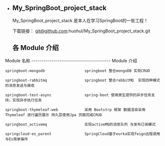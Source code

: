 * ## My_SpringBoot_project_stack

  My_SpringBoot_project_stack 是本人在学习SpringBoot的一些工程！

  下载链接： git@github.com:huohul/My_SpringBoot_project_stack.git
  
    ## 各 Module 介绍
 Module 名称             ----------------------------------------                 Module 介绍                                                 

    springboot-mongodb                  springboot 整合mongoDB 实现CRUD          
                                                             
    springboot-rabbitmq                 springboot 整合rebbitMQ  实现四种模式的消息发送与接收        
    
    springboot-test-async               spring-boot 使用原生提供的异步任务支持，实现异步执行任务
   
    springboot-thymeleaf-web            采用 Bootstrp 框架 数据渲染采用 Thymeleaf 进行遍历展示 持久层使用Jpa 页面完成CRUD
    
    springboot_activemq                 实现activeMQ的消息队列 与发布订阅模式

    springcloud-es_parent               SpringCloud基于eurka​​实现feign远程调用与Es简单操作
